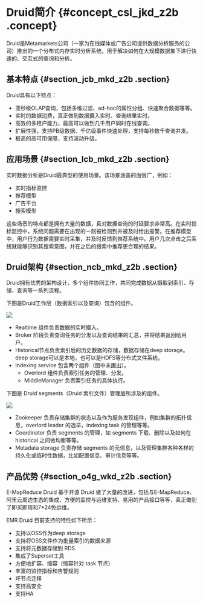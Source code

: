 # Druid简介 {#concept_csl_jkd_z2b .concept}

Druid是Metamarkets公司（一家为在线媒体或广告公司提供数据分析服务的公司）推出的一个分布式内存实时分析系统，用于解决如何在大规模数据集下进行快速的、交互式的查询和分析。

## 基本特点 {#section_jcb_mkd_z2b .section}

Druid具有以下特点：

-   亚秒级OLAP查询，包括多维过滤、ad-hoc的属性分组、快速聚合数据等等。
-   实时的数据消费，真正做到数据摄入实时、查询结果实时。
-   高效的多租户能力，最高可以做到几千用户同时在线查询。
-   扩展性强，支持PB级数据、千亿级事件快速处理，支持每秒数千查询并发。
-   极高的高可用保障，支持滚动升级。

## 应用场景 {#section_lcb_mkd_z2b .section}

实时数据分析是Druid最典型的使用场景。该场景涵盖的面很广，例如：

-   实时指标监控
-   推荐模型
-   广告平台
-   搜索模型

这些场景的特点都是拥有大量的数据，且对数据查询的时延要求非常高。在实时指标监控中，系统问题需要在出现的一刻被检测到并被及时给出报警。在推荐模型中，用户行为数据需要实时采集，并及时反馈到推荐系统中。用户几次点击之后系统就能够识别其搜索意图，并在之后的搜索中推荐更合理的结果。

## Druid架构 {#section_ncb_mkd_z2b .section}

Druid拥有优秀的架构设计，多个组件协同工作，共同完成数据从摄取到索引、存储、查询等一系列流程。

下图是Druid工作层（数据索引以及查询）包含的组件。

![](http://static-aliyun-doc.oss-cn-hangzhou.aliyuncs.com/assets/img/17905/153690888510852_zh-CN.png)

-   Realtime 组件负责数据的实时摄入。
-   Broker 阶段负责查询任务的分发以及查询结果的汇总，并将结果返回给用户。
-   Historical节点负责索引后的历史数据的存储，数据存储在deep storage。deep storage可以是本地，也可以是HDFS等分布式文件系统。
-   Indexing service 包含两个组件（图中未画出）。
    -   Overlord 组件负责索引任务的管理、分发。
    -   MiddleManager 负责索引任务的具体执行。

下图是 Druid segments（Druid 索引文件）管理层所涉及的组件。

![](http://static-aliyun-doc.oss-cn-hangzhou.aliyuncs.com/assets/img/17905/153690888510853_zh-CN.png)

-   Zookeeper 负责存储集群的状态以及作为服务发现组件，例如集群的拓扑信息，overlord leader 的选举，indexing task 的管理等等。
-   Coordinator 负责 segments 的管理，如 segments 下载、删除以及如何在 historical 之间做均衡等等。
-   Metadata storage 负责存储 segments 的元信息，以及管理集群各种各样的持久化或临时性数据，比如配置信息、审计信息等等。

## 产品优势 {#section_o4g_wkd_z2b .section}

E-MapReduce Druid 基于开源 Druid 做了大量的改进，包括与E-MapReduce、阿里云周边生态的集成、方便的监控与运维支持、易用的产品接口等等，真正做到了即买即用和7\*24免运维。

EMR Druid 目前支持的特性如下所示：

-   支持以OSS作为deep storage
-   支持将OSS文件作为批量索引的数据来源
-   支持将元数据存储到 RDS
-   集成了Superset工具
-   方便地扩容、缩容（缩容针对 task 节点）
-   丰富的监控指标和告警规则
-   坏节点迁移
-   支持高安全
-   支持HA


